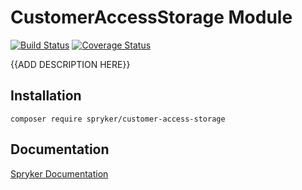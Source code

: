 # CustomerAccessStorage Module
[![Build Status](https://travis-ci.org/spryker/customer-access-storage.svg)](https://travis-ci.org/spryker/customer-access-storage)
[![Coverage Status](https://coveralls.io/repos/github/spryker/customer-access-storage/badge.svg)](https://coveralls.io/github/spryker/customer-access-storage)

{{ADD DESCRIPTION HERE}}

## Installation

```
composer require spryker/customer-access-storage
```

## Documentation

[Spryker Documentation](https://academy.spryker.com/developing_with_spryker/module_guide/modules.html)
